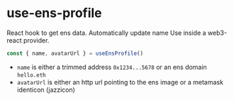 # use-ens-profile

React hook to get ens data. Automatically update name Use inside a web3-react provider.

```ts
const { name, avatarUrl } = useEnsProfile()
```

* `name` is either a trimmed address `0x1234...5678` or an ens domain `hello.eth`
* `avatarUrl` is either an http url pointing to the ens image or a metamask identicon (jazzicon)